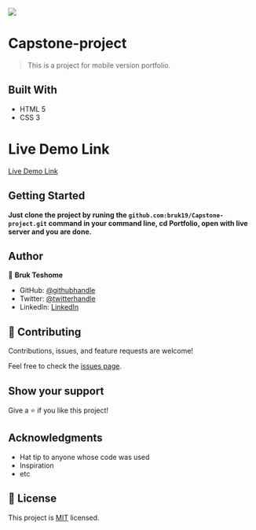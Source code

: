 ![](https://img.shields.io/badge/Microverse-blueviolet)

# Capstone-project

> This is a project for mobile version portfolio.


## Built With

- HTML 5
- CSS 3

# Live Demo Link

[Live Demo Link](git@github.com:bruk19/Capstone-project.git)

## Getting Started

**Just clone the project by runing the `github.com:bruk19/Capstone-project.git` command in your command line, cd Portfolio, open with live server and you are done.**


## Author

👤 **Bruk Teshome**

- GitHub: [@githubhandle](https://github.com/bruk19)
- Twitter: [@twitterhandle](https://twitter.com/Bruktesh)
- LinkedIn: [LinkedIn](https://linkedin.com/in/bruk-teshome-ab4325226)

## 🤝 Contributing

Contributions, issues, and feature requests are welcome!

Feel free to check the [issues page](../../issues/).

## Show your support

Give a ⭐️ if you like this project!

## Acknowledgments

- Hat tip to anyone whose code was used
- Inspiration
- etc

## 📝 License

This project is [MIT](./MIT.md) licensed.

